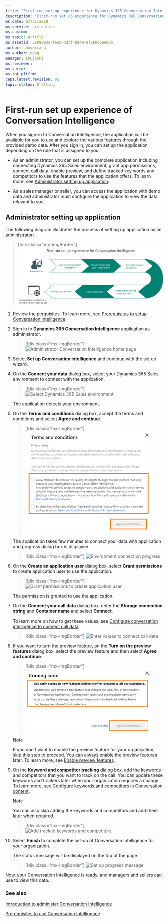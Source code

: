 ```yaml
---
title: "First-run set up experience for Dynamics 365 Conversation Intelligence | MicrosoftDocs"
description: "First-run set up experience for Dynamics 365 Conversation Intelligence"
ms.date: 07/31/2018
ms.service: crm-online
ms.custom: 
ms.topic: article
ms.assetid: 3e099e3a-f6cb-42cf-b84e-9f8b0c6ee9db
author: udaykirang
ms.author: udag
manager: shujoshi
ms.reviewer: 
ms.suite: 
ms.tgt_pltfrm: 
caps.latest.revision: 01
topic-status: Drafting
---
```


# First-run set up experience of Conversation Intelligence

When you sign-in to Conversation Intelligence, the application will be available for you to use and explore the various features through the provided demo data.
After you sign in, you can set up the application depending on the role that is assigned to you.

-	As an administrator, you can set up the complete application including connecting Dynamics 365 Sales environment, grant app permissions, connect call data, enable preview, and define tracked key words and competitors to use the features that the application offers. To learn more, see [Administrator setting up application](#administrator-setting-up-application).

-	As a sales manager or seller, you can access the application with demo data and administrator must configure the application to view the data relevant to you.

## Administrator setting up application

The following diagram illustrates the process of setting up application as an administrator:

> [!div class="mx-imgBorder"]
> ![Process of setting up Conversation Intelligence through different user roles](media/si-app-fre-admin-endusers.png "Process of setting up Conversation Intelligence through different user roles")

1.	Review the perquisites. To learn more, see [Prerequisites to setup Conversation Intelligence](prereq-sales-insights-app.md).

2.	Sign in to **Dynamics 365 Conversation Intelligence** application as administrator.

    > [!div class="mx-imgBorder"]
    > ![Administrator Conversation Intelligence home page](media/si-app-admin-home-page-admin-signin.png "Administrator Conversation Intelligence home page")
 
3.	Select **Set up Conversation Intelligence** and continue with the set up wizard. 

4.	On the **Connect your data** dialog box, select your Dynamics 365 Sales environment to connect with the application.

    > [!div class="mx-imgBorder"]
    > ![Select Dynamics 365 Sales environment](media/si-app-admin-connect-d365-organization.png "Select Dynamics 365 Sales environment")
  
    The application detects your environment.

5.	On the **Terms and conditions** dialog box, accept the terms and conditions and select **Agree and continue**.

    > [!div class="mx-imgBorder"]
    > ![Accept terms and conditions](media/si-app-admin-accept-tandc.png "Accept terms and conditions")
 
    The application takes few minutes to connect your data with application and progress dialog box is displayed.
 
    > [!div class="mx-imgBorder"]
    > ![Environment connection progress](media/si-app-admin-connection-progress-d365-org.png "Environment connection progress")
  
6.	On the **Create an application user** dialog box, select **Grant permissions** to create application user to use the application.

    > [!div class="mx-imgBorder"]
    > ![Grant permissions to create application user](media/si-app-admin-grant-permission-create-app-user.png "Grant permissions to create application user")
 
    The permission is granted to use the application.

7.	On the **Connect your call data** dialog box, enter the **Storage connection string** and **Container name** and select **Connect**.
    
    To learn more on how to get these values, see [Configure conversation intelligence to connect call data](configure-conversation-intelligence-call-data.md).

    > [!div class="mx-imgBorder"]
    > ![Enter values to connect call data](media/si-app-admin-connect-call-data.png "Enter values to connect call data")
 
8.	If you want to turn the preview feature, on the **Turn on the preview features** dialog box, select the preview feature and then select **Agree and continue**.

    > [!div class="mx-imgBorder"]
    > ![Turn on preview feature](media/si-app-admin-enable-preview-feature.png "Turn on preview feature")
 
    > [!NOTE]
    > If you don’t want to enable the preview feature for your organization, skip this step to proceed. You can always enable the preview features later. To learn more, see [Enable preview features](enable-preview-features-sales-insights-app.md).

9.	On the **Keyword and competitor tracking** dialog box, add the keywords and competitors that you want to track on the call. You can update these keywords and trackers later when your organization requires a change. To learn more, see [Configure keywords and competitors in Conversation content](configure-keywords-competitors.md).

    > [!NOTE]
    > You can also skip adding the keywords and competitors and add them later when required.

    > [!div class="mx-imgBorder"]
    > ![Add tracked keywords and competitors](media/si-app-admin-keywords-and-competitor-tracking.png "Add tracked keywords and competitors")
 
10.	Select **Finish** to complete the set-up of Conversation Intelligence for your organization.

    The status message will be displayed on the top of the page.

    > [!div class="mx-imgBorder"]
    > ![Set up progress message](media/si-app-admin-status-message-set-up.png "Set up progress message")
  
Now, your Conversation Intelligence is ready, and managers and sellers can use to view this data.

### See also

[Introduction to administer Conversation Intelligence](intro-admin-guide-sales-insights.md#administer-sales-insights-application)

[Prerequisites to use Conversation Intelligence](prereq-sales-insights-app.md)
